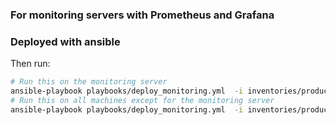 ### For monitoring servers with Prometheus and Grafana
### Deployed with ansible


Then run:
```bash
# Run this on the monitoring server
ansible-playbook playbooks/deploy_monitoring.yml  -i inventories/production/ --tags server --limit '<monitoring server>'
# Run this on all machines except for the monitoring server
ansible-playbook playbooks/deploy_monitoring.yml  -i inventories/production/ --tags agent --limit '<agent server group>:!<monitoring server>'
```